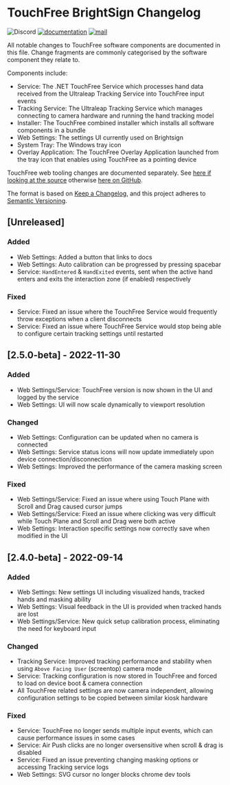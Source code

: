 # TouchFree BrightSign Changelog

![Discord](https://img.shields.io/discord/994213697490800670?label=Ultraleap%20Developer%20Community&logo=discord)
[![documentation](https://img.shields.io/badge/Documentation-docs.ultraleap.com-00cf75)](https://docs.ultraleap.com/touchfree-user-manual/)
[![mail](https://img.shields.io/badge/Contact-support%40ultraleap.com-00cf75)](mailto:support@ultraleap.com)

All notable changes to TouchFree software components are documented in this file.
Change fragments are commonly categorised by the software component they relate to.

Components include:

- Service: The .NET TouchFree Service which processes hand data received from the Ultraleap Tracking Service into TouchFree input events
- Tracking Service: The Ultraleap Tracking Service which manages connecting to camera hardware and running the hand tracking model
- Installer: The TouchFree combined installer which installs all software components in a bundle
- Web Settings: The settings UI currently used on Brightsign
- System Tray: The Windows tray icon
- Overlay Application: The TouchFree Overlay Application launched from the tray icon that enables using TouchFree as a pointing device

TouchFree web tooling changes are documented separately.
See [here if looking at the source](./TF_Tooling_Web/CHANGELOG.md) otherwise [here on GitHub](https://github.com/ultraleap/TouchFree/blob/develop/TF_Tooling_Web/CHANGELOG.md).

The format is based on [Keep a Changelog](https://keepachangelog.com/en/1.0.0/),
and this project adheres to [Semantic Versioning](https://semver.org/spec/v2.0.0.html).

## [Unreleased]

### Added

- Web Settings: Added a button that links to docs
- Web Settings: Auto calibration can be progressed by pressing spacebar
- Service: `HandEntered` & `HandExited` events, sent when the active hand enters and exits the interaction zone (if enabled) respectively

### Fixed

- Service: Fixed an issue where the TouchFree Service would frequently throw exceptions when a client disconnects
- Service: Fixed an issue where TouchFree Service would stop being able to configure certain tracking settings until restarted

## [2.5.0-beta] - 2022-11-30

### Added

- Web Settings/Service: TouchFree version is now shown in the UI and logged by the service
- Web Settings: UI will now scale dynamically to viewport resolution

### Changed

- Web Settings: Configuration can be updated when no camera is connected
- Web Settings: Service status icons will now update immediately upon device connection/disconnection
- Web Settings: Improved the performance of the camera masking screen

### Fixed

- Web Settings/Service: Fixed an issue where using Touch Plane with Scroll and Drag caused cursor jumps
- Web Settings/Service: Fixed an issue where clicking was very difficult while Touch Plane and Scroll and Drag were both active
- Web Settings: Interaction specific settings now correctly save when modified in the UI

## [2.4.0-beta] - 2022-09-14

### Added

- Web Settings: New settings UI including visualized hands, tracked hands and masking ability
- Web Settings: Visual feedback in the UI is provided when tracked hands are lost
- Web Settings/Service: New quick setup calibration process, eliminating the need for keyboard input

### Changed

- Tracking Service: Improved tracking performance and stability when using `Above Facing User` (screentop) camera mode
- Service: Tracking configuration is now stored in TouchFree and forced to load on device boot & camera connection
- All TouchFree related settings are now camera independent, allowing configuration settings to be copied between similar kiosk hardware

### Fixed

- Service: TouchFree no longer sends multiple input events, which can cause performance issues in some cases
- Service: Air Push clicks are no longer oversensitive when scroll & drag is disabled
- Service: Fixed an issue preventing changing masking options or accessing Tracking service logs
- Web Settings: SVG cursor no longer blocks chrome dev tools
